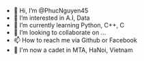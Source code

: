 - 👋 Hi, I’m @PhucNguyen45
- 👀 I’m interested in A.I, Data 
- 🌱 I’m currently learning Python, C++, C
- 💞️ I’m looking to collaborate on ...
- 📫 How to reach me via Github or Facebook
- 📖 I'm now a cadet in MTA, HaNoi, Vietnam

<!---
PhucNguyen45/PhucNguyen45 is a ✨ special ✨ repository because its `README.md` (this file) appears on your GitHub profile.
You can click the Preview link to take a look at your changes.
--->
